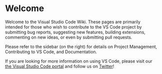 # Welcome

Welcome to the Visual Studio Code Wiki. These pages are primarily intended for those who wish to contribute to the VS Code project by submitting bug reports, suggesting new features, building extensions, commenting on new ideas, or even by submitting pull requests.

Please refer to the sidebar (on the right) for details on Project Management, Contributing to VS Code, and Documentation.

If you are looking for more information on using VS Code, please visit our [the Visual Studio Code portal](http://code.visualstudio.com) and follow us on [Twitter](https://twitter.com/code)!